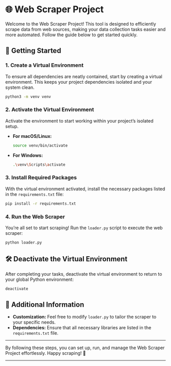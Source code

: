 

# 🌐 Web Scraper Project

Welcome to the Web Scraper Project! This tool is designed to efficiently scrape data from web sources, making your data collection tasks easier and more automated. Follow the guide below to get started quickly.

## 🚀 Getting Started

### 1. Create a Virtual Environment

To ensure all dependencies are neatly contained, start by creating a virtual environment. This keeps your project dependencies isolated and your system clean.

```bash
python3 -m venv venv
```

### 2. Activate the Virtual Environment

Activate the environment to start working within your project’s isolated setup.

- **For macOS/Linux:**

  ```bash
  source venv/bin/activate
  ```

- **For Windows:**

  ```bash
  .\venv\Scripts\activate
  ```

### 3. Install Required Packages

With the virtual environment activated, install the necessary packages listed in the `requirements.txt` file:

```bash
pip install -r requirements.txt
```

### 4. Run the Web Scraper

You’re all set to start scraping! Run the `loader.py` script to execute the web scraper:

```bash
python loader.py
```

## 🛠️ Deactivate the Virtual Environment

After completing your tasks, deactivate the virtual environment to return to your global Python environment:

```bash
deactivate
```

## 📝 Additional Information

- **Customization:** Feel free to modify `loader.py` to tailor the scraper to your specific needs.
- **Dependencies:** Ensure that all necessary libraries are listed in the `requirements.txt` file.

---

By following these steps, you can set up, run, and manage the Web Scraper Project effortlessly. Happy scraping! 🚀

---

